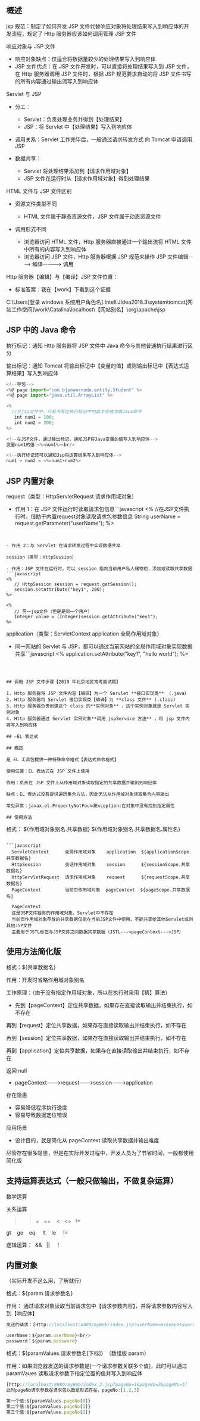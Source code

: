 ## 概述

jsp 规范：制定了如何开发 JSP 文件代替响应对象将处理结果写入到响应体的开发流程，规定了 Http 服务器应该如何调用管理 JSP 文件

响应对象与 JSP 文件

- 响应对象缺点：仅适合将数据量较少的处理结果写入到响应体
- JSP 文件优点：在 JSP 文件开发时，可以直接将处理结果写入到 JSP 文件，在 Http 服务器调用 JSP 文件时，根据 JSP 规范要求自动的将 JSP 文件书写的所有内容通过输出流写入到响应体

Servlet 与 JSP

- 分工：

   - Servlet：负责处理业务并得到【处理结果】
   - JSP：将 Servlet 中【处理结果】写入到响应体
- 调用关系：Servlet 工作完毕后，一般通过请求转发方式 向 Tomcat 申请调用 JSP
- 数据共享：

   - Servlet 将处理结果添加到【请求作用域对象】
   - JSP 文件在运行时从【请求作用域对象】得到处理结果

HTML 文件与 JSP 文件区别

- 资源文件类型不同

   - HTML 文件属于静态资源文件，JSP 文件属于动态资源文件
- 调用形式不同

   - 浏览器访问 HTML 文件，Http 服务器直接通过一个输出流将 HTML 文件中所有的内容写入到响应体
   - 浏览器访问 JSP 文件，Http 服务器根据 JSP 规范来操作 JSP 文件编辑----> 编译-----> 调用

Http 服务器【编辑】与【编译】JSP 文件位置：

- 标准答案：我在【work】下看到这个证据

C:\Users[登录 windows 系统用户角色名].IntelliJIdea2018.3\system\tomcat[网站工作空间]\work\Catalina\localhost\【网站别名】\org\apache\jsp

## JSP 中的 Java 命令

执行标记：通知 Http 服务器将 JSP 文件中 Java 命令与其他普通执行结果进行区分

输出标记：通知 Tomcat 将输出标记中【变量的值】或则输出标记中【表达式运算结果】写入到响应体

```javascript
<!--导包-->
<%@ page import="com.bjpowernode.entity.Student" %>
<%@ page import="java.util.ArrayList" %>

<%
  //在jsp文件中，只有书写在执行标记中内容才会被当做Java命令
   int num1 = 100;
   int num2 = 200;
%>

<!--在JSP文件，通过输出标记，通知JSP将Java变量的值写入到响应体-->
变量num1的值:<%=num1%><br/>

<!--执行标记还可以通知Jsp将运算结果写入到响应体-->
num1 + num2 = <%=num1+num2%>
```

## JSP 内置对象

request（类型：HttpServletRequest 请求作用域对象）

- 作用 1：在 JSP 文件运行时读取请求包信息```javascript
<%
   //在JSP文件执行时，借助于内置request对象读取请求包参数信息
    String userName = request.getParameter("userName");
%>
```


- 作用 2：与 Servlet 在请求转发过程中实现数据共享

session（类型：HttpSession）

- 作用：JSP 文件在运行时，可以 session 指向当前用户私人储物柜，添加或读取共享数据```javascript
<%
   // HttpSession session = request.getSession();
   session.setAttribute("key1", 200);
%>

<%
   // 另一jsp文件（但是是同一个用户）
   Integer value = (Integer)session.getAttribute("key1");
%>
```



application（类型：ServletContext application 全局作用域对象）

- 同一网站的 Servlet 与 JSP，都可以通过当前网站的全局作用域对象实现数据共享```javascript
<%
    application.setAttribute("key1", "hello world");
%>
```



## 调用 JSP 文件步骤【2019 年北京地区常考面试题】

1. Http 服务器将 JSP 文件内容【编辑】为一个 Servlet **接口实现类** （.java）
2. Http 服务器将 Servlet 接口实现类【编译】为 **class 文件** (.class)
3. Http 服务器负责创建这个 class 的**实例对象** ，这个实例对象就是 Servlet 实例对象
4. Http 服务器通过 Servlet 实例对象**调用_jspService 方法** ，将 jsp 文件内容写入到响应体

## —EL 表达式

## 概述

是 EL 工具包提供一种特殊命令格式【表达式命令格式】

使用位置：EL 表达式在 JSP 文件上使用

作用：负责在 JSP 文件上从作用域对象读取指定的共享数据并输出到响应体

缺点：EL 表达式没有提供遍历集合方法，因此无法从作用域对象读取集合内容输出

常见异常：javax.el.PropertyNotFoundException:在对象中没有找到指定属性

## 使用方法

```
格式：
${作用域对象别名.共享数据}
${作用域对象别名.共享数据名.属性名}
```

```javascript
  ServletContext      全局作用域对象    application  ${applicationScope.共享数据名}
  HttpSession         会话作用域对象    session      ${sessionScope.共享数据名}
  HttpServletRequest  请求作用域对象    request      ${requestScope.共享数据名}
  PageContext         当前页作用域对象  pageContext  ${pageScope.共享数据名}
  
  PageContext
  这是JSP文件独有的作用域对象。Servlet中不存在
  当前页作用域对象存放的共享数据仅能在当前JSP文件中使用，不能共享给其他Servlet或则其他JSP文件
  主要用于JSTL标签与JSP文件之间数据共享数据（JSTL--->pageContext--->JSP）
```

## 使用方法简化版

格式：${共享数据名}

作用：开发时省略作用域对象别名

工作原理：（由于没有指定作用域对象，所以在执行时采用【猜】算法）

- 先到【pageContext】定位共享数据，如果存在直接读取输出并结束执行，如不存在

再到【request】定位共享数据，如果存在直接读取输出并结束执行，如不存在

再到【session】定位共享数据，如果存在直接读取输出并结束执行，如不存在

再到【application】定位共享数据，如果存在直接读取输出并结束执行，如不存在

返回 null
- pageContext--->request--->session--->application

存在隐患

- 容易降低程序执行速度
- 容易导致数据定位错误

应用场景

- 设计目的，就是简化从 pageContext 读取共享数据并输出难度

尽管存在很多隐患，但是在实际开发过程中，开发人员为了节省时间，一般都使用简化版

## 支持运算表达式（一般只做输出，不做复杂运算）

数学运算

关系运算


> > =   ==    <   <=   !=




gt    ge    eq     lt    le     !=

逻辑运算：  &&   ||    ！

## 内置对象

（实际开发不这么用，了解就行）

格式：${param.请求参数名}

作用： 通过请求对象读取当前请求包中【请求参数内容】，并将请求参数内容写入到【响应体】

```javascript
发送的请求：[Http://localhost:8080/myWeb/index.jsp?userName=mike&password=123]

userName：${param.userName}<br/>
password：${param.password}
```

格式：${paramValues.请求参数名[下标]}  （数组版 param）

作用：如果浏览器发送的请求参数是[一个请求参数关联多个值]，此时可以通过 paramVaues 读取请求参数下指定位置的值并写入到响应体

```javascript
[http://localhost:8080/myWeb/index_2.jsp?pageNo=1&pageNo=2&pageNo=3]
此时pageNo请求参数在请求包以数组形式存在，pageNo:[1,2,3]

第一个值:${paramValues.pageNo[0]}
第二个值:${paramValues.pageNo[1]}
第三个值:${paramValues.pageNo[2]}
```
